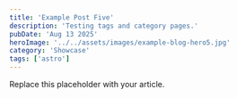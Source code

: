 ```yaml
---
title: 'Example Post Five'
description: 'Testing tags and category pages.'
pubDate: 'Aug 13 2025'
heroImage: '../../assets/images/example-blog-hero5.jpg'
category: 'Showcase'
tags: ['astro']
---
```


Replace this placeholder with your article.


